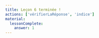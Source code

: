 ```yaml
---
title: Leçon 6 terminée !
actions: ['vérifierLaRéponse', 'indice']
material:
  lessonComplete:
    answer: 1
---
```

